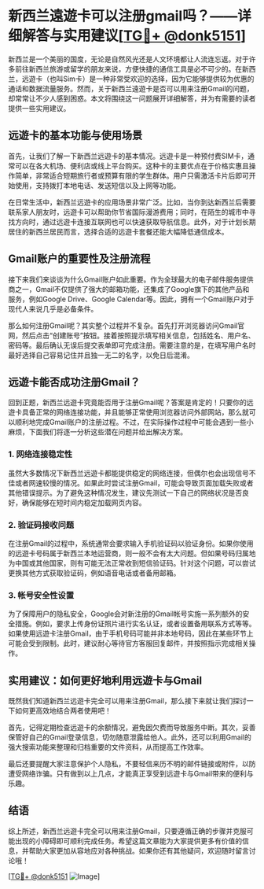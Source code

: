 # 新西兰遠遊卡可以注册gmail吗？——详细解答与实用建议[[TG💪+ @donk5151](https://t.me/s/donk5151)]

新西兰是一个美丽的国度，无论是自然风光还是人文环境都让人流连忘返。对于许多前往新西兰旅游或留学的朋友来说，方便快捷的通信工具是必不可少的。在新西兰，远遊卡（也叫Sim卡）是一种非常受欢迎的选择，因为它能够提供较为优惠的通话和数据流量服务。然而，关于新西兰遠遊卡是否可以用来注册Gmail的问题，却常常让不少人感到困惑。本文将围绕这一问题展开详细解答，并为有需要的读者提供一些实用建议。

## 远遊卡的基本功能与使用场景

首先，让我们了解一下新西兰远遊卡的基本情况。远遊卡是一种预付费SIM卡，通常可以在各大机场、便利店或线上平台购买。这种卡的主要优点在于价格实惠且操作简单，非常适合短期旅行者或预算有限的学生群体。用户只需激活卡片后即可开始使用，支持拨打本地电话、发送短信以及上网等功能。

在日常生活中，新西兰远遊卡的应用场景非常广泛。比如，当你到达新西兰后需要联系家人朋友时，远遊卡可以帮助你节省国际漫游费用；同时，在陌生的城市中寻找方向时，通过远遊卡连接互联网也可以快速获取导航信息。此外，对于计划长期居住的新西兰居民而言，选择合适的远遊卡套餐还能大幅降低通信成本。

## Gmail账户的重要性及注册流程

接下来我们来谈谈为什么Gmail账户如此重要。作为全球最大的电子邮件服务提供商之一，Gmail不仅提供了强大的邮箱功能，还集成了Google旗下的其他产品和服务，例如Google Drive、Google Calendar等。因此，拥有一个Gmail账户对于现代人来说几乎是必备条件。

那么如何注册Gmail呢？其实整个过程并不复杂。首先打开浏览器访问Gmail官网，然后点击“创建账号”按钮。接着按照提示填写相关信息，包括姓名、用户名、密码等。最后确认无误后提交表单即可完成注册。需要注意的是，在填写用户名时最好选择自己容易记住并且独一无二的名字，以免日后混淆。

## 远遊卡能否成功注册Gmail？

回到正题，新西兰远遊卡究竟能否用于注册Gmail呢？答案是肯定的！只要你的远遊卡具备正常的网络连接功能，并且能够正常使用浏览器访问外部网站，那么就可以顺利地完成Gmail账户的注册过程。不过，在实际操作过程中可能会遇到一些小麻烦，下面我们将逐一分析这些潜在问题并给出解决方案。

### 1. 网络连接稳定性

虽然大多数情况下新西兰远遊卡都能提供稳定的网络连接，但偶尔也会出现信号不佳或者网速较慢的情况。如果此时尝试注册Gmail，可能会导致页面加载失败或者其他错误提示。为了避免这种情况发生，建议先测试一下自己的网络状况是否良好，确保能够在短时间内稳定加载网页内容。

### 2. 验证码接收问题

在注册Gmail的过程中，系统通常会要求输入手机验证码以验证身份。如果你使用的远遊卡号码属于新西兰本地运营商，则一般不会有太大问题。但如果号码归属地为中国或其他国家，则有可能无法正常收到短信验证码。针对这个问题，可以尝试更换其他方式获取验证码，例如语音电话或者备用邮箱。

### 3. 帐号安全性设置

为了保障用户的隐私安全，Google会对新注册的Gmail帐号实施一系列额外的安全措施。例如，要求上传身份证照片进行实名认证，或者设置备用联系方式等等。如果使用远遊卡注册Gmail，由于手机号码可能并非本地号码，因此在某些环节上可能会受到限制。此时，建议耐心等待官方客服回复邮件，并按照指示完成相关操作。

## 实用建议：如何更好地利用远遊卡与Gmail

既然我们知道新西兰远遊卡完全可以用来注册Gmail，那么接下来就让我们探讨一下如何更高效地结合两者使用吧！

首先，记得定期检查远遊卡的余额情况，避免因欠费而导致服务中断。其次，妥善保管好自己的Gmail登录信息，切勿随意泄露给他人。此外，还可以利用Gmail的强大搜索功能来整理和归档重要的文件资料，从而提高工作效率。

最后还要提醒大家注意保护个人隐私，不要轻信来历不明的邮件链接或附件，以防遭受网络诈骗。只有做到以上几点，才能真正享受到远遊卡与Gmail带来的便利与乐趣。

## 结语

综上所述，新西兰远遊卡完全可以用来注册Gmail，只要遵循正确的步骤并克服可能出现的小障碍即可顺利完成任务。希望这篇文章能为大家提供更多有价值的信息，并帮助大家更加从容地应对各种挑战。如果你还有其他疑问，欢迎随时留言讨论哦！

[[TG💪+ @donk5151](https://t.me/s/donk5151) ![Image](https://i.postimg.cc/rwNCRYN7/Snipaste-2025-04-30-17-27-05.png)]